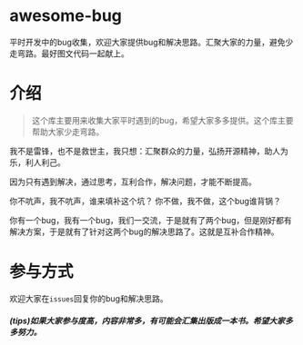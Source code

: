 # awesome-bug
平时开发中的bug收集，欢迎大家提供bug和解决思路。汇聚大家的力量，避免少走弯路。最好图文代码一起献上。

# 介绍

> 这个库主要用来收集大家平时遇到的bug，希望大家多多提供。这个库主要帮助大家少走弯路。

我不是雷锋，也不是救世主，我只想：汇聚群众的力量，弘扬开源精神，助人为乐，利人利己。

因为只有遇到解决，通过思考，互利合作，解决问题，才能不断提高。

你不吭声，我不吭声，谁来填补这个坑？
你不做，我不做，这个bug谁背锅？

你有一个bug，我有一个bug，我们一交流，于是就有了两个bug，但是刚好都有解决方案，于是就有了针对这两个bug的解决思路了。这就是互补合作精神。


# 参与方式

欢迎大家在`issues`回复你的bug和解决思路。


##### (tips)如果大家参与度高，内容非常多，有可能会汇集出版成一本书。希望大家多多努力。
